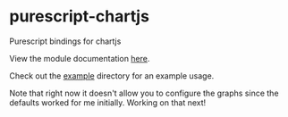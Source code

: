 # purescript-chartjs
Purescript bindings for chartjs

View the module documentation [here](MODULES.md).

Check out the [example](example/) directory for an example usage.

Note that right now it doesn't allow you to configure the graphs since the defaults worked for me initially. Working on that next!
